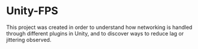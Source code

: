 # Unity-FPS
This project was created in order to understand how networking is handled through different plugins in Unity, and to discover ways to reduce lag or jittering observed. 

